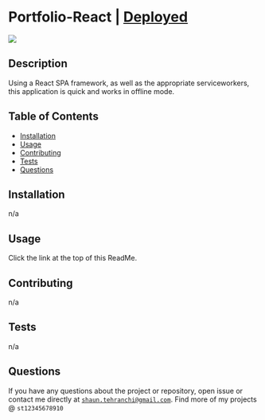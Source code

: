 # Portfolio-React | [Deployed](https://portfolio-shaun-tehranchi.herokuapp.com/)
<img src="https://img.shields.io/badge/License-MIT-blue.svg">

## Description
 Using a React SPA framework, as well as the appropriate serviceworkers, this application is quick and works in offline mode.

## Table of Contents
- [Installation](#installation)
- [Usage](#usage)
- [Contributing](#contributing)
- [Tests](#tests)
- [Questions](#questions)
## Installation
n/a
## Usage
 Click the link at the top of this ReadMe.
## Contributing
 n/a
## Tests
 n/a
## Questions
If you have any questions about the project or repository, open issue or contact me directly at <code>shaun.tehranchi@gmail.com</code>. Find more of my projects @ <code>st12345678910</code>
